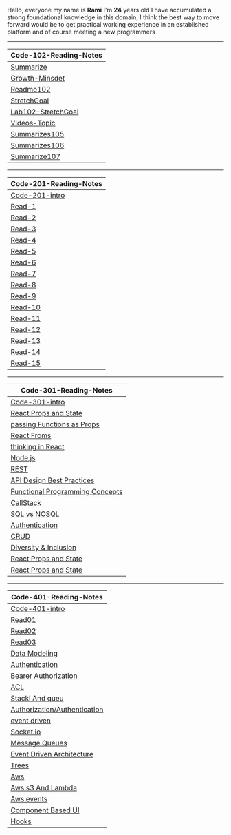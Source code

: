 
Hello, everyone my name is **Rami** I'm **24** years old 
I have accumulated a strong foundational knowledge in this domain, 
I think the best way to move forward would be to get practical working experience in an established platform and of course meeting a new programmers

---- 

 
| Code-102-Reading-Notes |                                                                                            
| ------------- |                                                                                                     
| [Summarize](https://mastermind6666.github.io/reading-notes/Code102-Intro-to-Software-Development/Summarize)  |                       
| [Growth-Minsdet](https://mastermind6666.github.io/reading-notes/Code102-Intro-to-Software-Development/Growth-Minsdet) |                 
| [Readme102](https://mastermind6666.github.io/reading-notes/Code102-Intro-to-Software-Development/Readme102) | 
| [StretchGoal](https://mastermind6666.github.io/reading-notes/Code102-Intro-to-Software-Development/StretchGoal) |
| [Lab102-StretchGoal](https://mastermind6666.github.io/reading-notes/Code102-Intro-to-Software-Development/Lab102) | 
| [Videos-Topic](https://mastermind6666.github.io/reading-notes/Code102-Intro-to-Software-Development/Videos-summrize) | 
| [Summarizes105](https://mastermind6666.github.io/reading-notes/Code102-Intro-to-Software-Development/Summarizes105) | 
| [Summarizes106](https://mastermind6666.github.io/reading-notes/Code102-Intro-to-Software-Development/Summarizes106) |
| [Summarize107](https://mastermind6666.github.io/reading-notes/Code102-Intro-to-Software-Development/Summarize107) |



----

| Code-201-Reading-Notes |                                                                                            
| ------------- | 
| [Code-201-intro](https://mastermind6666.github.io/reading-notes/Code201-Foundations-of-Software-Development/Code-201-Heading)  |    
| [Read-1](https://mastermind6666.github.io/reading-notes/Code201-Foundations-of-Software-Development/Read01) |                       
| [Read-2](https://mastermind6666.github.io/reading-notes/Code201-Foundations-of-Software-Development/Read02) |                 
| [Read-3](https://mastermind6666.github.io/reading-notes/Code201-Foundations-of-Software-Development/Read03) | 
| [Read-4](https://mastermind6666.github.io/reading-notes/Code201-Foundations-of-Software-Development/Read04) |
| [Read-5](https://mastermind6666.github.io/reading-notes/Code201-Foundations-of-Software-Development/Read05) | 
| [Read-6](https://mastermind6666.github.io/reading-notes/Code201-Foundations-of-Software-Development/Read06) | 
| [Read-7](https://mastermind6666.github.io/reading-notes/Code201-Foundations-of-Software-Development/Read07) | 
| [Read-8](https://mastermind6666.github.io/reading-notes/Code201-Foundations-of-Software-Development/Read08) |
| [Read-9](https://mastermind6666.github.io/reading-notes/Code201-Foundations-of-Software-Development/Read09) |
| [Read-10](https://mastermind6666.github.io/reading-notes/Code201-Foundations-of-Software-Development/Read10) |
| [Read-11](https://mastermind6666.github.io/reading-notes/Code201-Foundations-of-Software-Development/Read11) |
| [Read-12](https://mastermind6666.github.io/reading-notes/Code201-Foundations-of-Software-Development/Read12) |
| [Read-13](https://mastermind6666.github.io/reading-notes/Code201-Foundations-of-Software-Development/Read13) |
| [Read-14](https://mastermind6666.github.io/reading-notes/Code201-Foundations-of-Software-Development/Read14) |
| [Read-15](https://mastermind6666.github.io/reading-notes/Code201-Foundations-of-Software-Development/Read15) |

----


| Code-301-Reading-Notes |                                                                                            
| ------------- | 
| [Code-301-intro](https://mastermind6666.github.io/reading-notes/Code301-Intermediate-Software-Development/Read01)  | 
| [React Props and State](https://mastermind6666.github.io/reading-notes/Code301-Intermediate-Software-Development/Read02)  |  
| [passing Functions as Props](https://mastermind6666.github.io/reading-notes/Code301-Intermediate-Software-Development/Read03)  |    
| [React Froms](https://mastermind6666.github.io/reading-notes/Code301-Intermediate-Software-Development/Read04)  |    
| [thinking in React](https://mastermind6666.github.io/reading-notes/Code301-Intermediate-Software-Development/Read05)  |  
| [Node.js](https://mastermind6666.github.io/reading-notes/Code301-Intermediate-Software-Development/Read06)  |  
| [REST](https://mastermind6666.github.io/reading-notes/Code301-Intermediate-Software-Development/Read07)  |  
| [API Design Best Practices](https://mastermind6666.github.io/reading-notes/Code301-Intermediate-Software-Development/Read08)  |  
| [Functional Programming Concepts](https://mastermind6666.github.io/reading-notes/Code301-Intermediate-Software-Development/Read09)  |  
| [CallStack](https://mastermind6666.github.io/reading-notes/Code301-Intermediate-Software-Development/Read10)  |  
| [SQL vs NOSQL](https://mastermind6666.github.io/reading-notes/Code301-Intermediate-Software-Development/Read11)  |  
| [Authentication](https://mastermind6666.github.io/reading-notes/Code301-Intermediate-Software-Development/Read12)  |  
| [CRUD](https://mastermind6666.github.io/reading-notes/Code301-Intermediate-Software-Development/Read13)  |  
| [Diversity & Inclusion](https://mastermind6666.github.io/reading-notes/Code301-Intermediate-Software-Development/Read14)  |  
| [React Props and State](https://mastermind6666.github.io/reading-notes/Code301-Intermediate-Software-Development/Read15)  |  
| [React Props and State](https://mastermind6666.github.io/reading-notes/Code301-Intermediate-Software-Development/Read02)  |  






---

| Code-401-Reading-Notes |                                                                                            
| ------------- | 
| [Code-401-intro](https://mastermind6666.github.io/reading-notes/Code401-Advanced-Software-Development/Read0)  |    
| [Read01](https://mastermind6666.github.io/reading-notes/Code401-Advanced-Software-Development/Read01)  |  
| [Read02](https://mastermind6666.github.io/reading-notes/Code401-Advanced-Software-Development/Read02)  |  
| [Read03](https://mastermind6666.github.io/reading-notes/Code401-Advanced-Software-Development/Read03)  |  
| [Data Modeling](https://mastermind6666.github.io/reading-notes/Code401-Advanced-Software-Development/Read04)  |  
| [Authentication](https://mastermind6666.github.io/reading-notes/Code401-Advanced-Software-Development/Read06)  |  
| [Bearer Authorization](https://mastermind6666.github.io/reading-notes/Code401-Advanced-Software-Development/Read07)  |  
| [ACL](https://mastermind6666.github.io/reading-notes/Code401-Advanced-Software-Development/Read08)  |  
| [Stackl And queu](https://mastermind6666.github.io/reading-notes/Code401-Advanced-Software-Development/Read09)  |  
| [Authorization/Authentication](https://mastermind6666.github.io/reading-notes/Code401-Advanced-Software-Development/Read10)  |  
| [event driven](https://mastermind6666.github.io/reading-notes/Code401-Advanced-Software-Development/Read11)  |  
| [Socket.io](https://mastermind6666.github.io/reading-notes/Code401-Advanced-Software-Development/Read12)  |  
| [Message Queues](https://mastermind6666.github.io/reading-notes/Code401-Advanced-Software-Development/Read13)  |  
| [Event Driven Architecture](https://mastermind6666.github.io/reading-notes/Code401-Advanced-Software-Development/Read14)  |  
| [Trees](https://mastermind6666.github.io/reading-notes/Code401-Advanced-Software-Development/Read15)  | 
| [Aws](https://mastermind6666.github.io/reading-notes/Code401-Advanced-Software-Development/Read16)  |  
| [Aws:s3 And Lambda](https://mastermind6666.github.io/reading-notes/Code401-Advanced-Software-Development/Read17)  |  
| [Aws events](https://mastermind6666.github.io/reading-notes/Code401-Advanced-Software-Development/Read19)  |   
| [Component Based UI](https://mastermind6666.github.io/reading-notes/Code401-Advanced-Software-Development/Read26)  |   
| [Hooks](https://mastermind6666.github.io/reading-notes/Code401-Advanced-Software-Development/Read27)  |   




